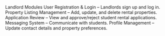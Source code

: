 Landlord Modules
User Registration & Login – Landlords sign up and log in.
Property Listing Management – Add, update, and delete rental properties.
Application Review – View and approve/reject student rental applications.
Messaging System – Communicate with students.
Profile Management – Update contact details and property preferences.
